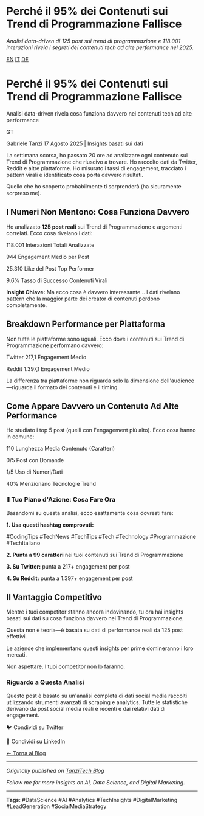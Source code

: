 # Perché il 95% dei Contenuti sui Trend di Programmazione Fallisce

*Analisi data-driven di 125 post sui trend di programmazione e 118.001 interazioni rivela i segreti dei contenuti tech ad alte performance nel 2025.*

[EN](../../en/posts/2025-08-17-programming-trends-content-analysis.html)
[IT](#)
[DE](../../de/posts/2025-08-17-programmiertrends-content-analyse.html)

# Perché il 95% dei Contenuti sui Trend di Programmazione Fallisce

Analisi data-driven rivela cosa funziona davvero nei contenuti tech ad alte performance

GT

Gabriele Tanzi
17 Agosto 2025 | Insights basati sui dati

La settimana scorsa, ho passato 20 ore ad analizzare ogni contenuto sui Trend di Programmazione che riuscivo a trovare. Ho raccolto dati da Twitter, Reddit e altre piattaforme. Ho misurato i tassi di engagement, tracciato i pattern virali e identificato cosa porta davvero risultati.

Quello che ho scoperto probabilmente ti sorprenderà (ha sicuramente sorpreso me).

## I Numeri Non Mentono: Cosa Funziona Davvero

Ho analizzato **125 post reali** sui Trend di Programmazione e argomenti correlati. Ecco cosa rivelano i dati:

118.001
Interazioni Totali Analizzate

944
Engagement Medio per Post

25.310
Like del Post Top Performer

9.6%
Tasso di Successo Contenuti Virali

**Insight Chiave:** Ma ecco cosa è davvero interessante... I dati rivelano pattern che la maggior parte dei creator di contenuti perdono completamente.

## Breakdown Performance per Piattaforma

Non tutte le piattaforme sono uguali. Ecco dove i contenuti sui Trend di Programmazione performano davvero:

Twitter
217,1
Engagement Medio

Reddit
1.397,1
Engagement Medio

La differenza tra piattaforme non riguarda solo la dimensione dell'audience—riguarda il formato dei contenuti e il timing.

## Come Appare Davvero un Contenuto Ad Alte Performance

Ho studiato i top 5 post (quelli con l'engagement più alto). Ecco cosa hanno in comune:

110
Lunghezza Media Contenuto (Caratteri)

0/5
Post con Domande

1/5
Uso di Numeri/Dati

40%
Menzionano Tecnologie Trend

### Il Tuo Piano d'Azione: Cosa Fare Ora

Basandomi su questa analisi, ecco esattamente cosa dovresti fare:

**1. Usa questi hashtag comprovati:**

#CodingTips
#TechNews
#TechTips
#Tech
#Technology
#Programmazione
#TechItaliano

**2. Punta a 99 caratteri** nei tuoi contenuti sui Trend di Programmazione

**3. Su Twitter:** punta a 217+ engagement per post

**4. Su Reddit:** punta a 1.397+ engagement per post

## Il Vantaggio Competitivo

Mentre i tuoi competitor stanno ancora indovinando, tu ora hai insights basati sui dati su cosa funziona davvero nei Trend di Programmazione.

Questa non è teoria—è basata su dati di performance reali da 125 post effettivi.

Le aziende che implementano questi insights per prime domineranno i loro mercati.

Non aspettare. I tuoi competitor non lo faranno.

### Riguardo a Questa Analisi

Questo post è basato su un'analisi completa di dati social media raccolti utilizzando strumenti avanzati di scraping e analytics. Tutte le statistiche derivano da post social media reali e recenti e dai relativi dati di engagement.

🐦 Condividi su Twitter

💼 Condividi su LinkedIn

[← Torna al Blog](../index.html)

---

*Originally published on [TanziTech Blog](https://tanzitech.com/en/posts/2025-08-17-analisi-tendenze-programmazione.html)*

*Follow me for more insights on AI, Data Science, and Digital Marketing.*

---

**Tags**: #DataScience #AI #Analytics #TechInsights #DigitalMarketing #LeadGeneration #SocialMediaStrategy